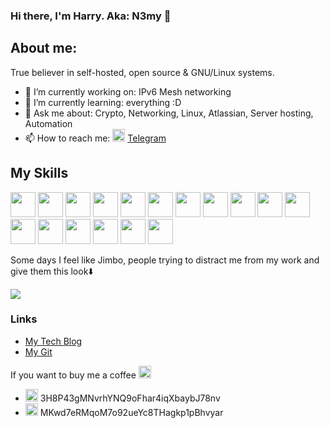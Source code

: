 ### Hi there, I'm Harry. Aka: N3my 👋
## About me:
True believer in self-hosted, open source & GNU/Linux systems. 

- 🔭 I’m currently working on: IPv6 Mesh networking
- 🌱 I’m currently learning: everything :D
- 💬 Ask me about: Crypto, Networking, Linux, Atlassian, Server hosting, Automation
- 📫 How to reach me: <img src="https://simpleicons.org/icons/telegram.svg" alt="https://web.telegram.org/#/im?p=@n3myy" width="20" height="20"> [Telegram](https://web.telegram.org/#/im?p=@n3myy)

## My Skills
<img src="https://simpleicons.org/icons/linux.svg" width="40" height="40">    <img src="https://simpleicons.org/icons/windows.svg" width="40" height="40">    <img src="https://simpleicons.org/icons/microsoftazure.svg" width="40" height="40">   <img src="https://simpleicons.org/icons/redhat.svg" width="40" height="40">     <img src="https://simpleicons.org/icons/manjaro.svg" width="40" height="40">   <img src="https://simpleicons.org/icons/docker.svg" width="40" height="40">   <img src="https://simpleicons.org/icons/kubernetes.svg" width="40" height="40">    <img src="https://simpleicons.org/icons/ansible.svg" width="40" height="40">   <img src="https://simpleicons.org/icons/python.svg" width="40" height="40">   <img src="https://simpleicons.org/icons/gnubash.svg" width="40" height="40">   <img src="https://simpleicons.org/icons/openssl.svg" width="40" height="40">    <img src="https://simpleicons.org/icons/postgresql.svg" width="40" height="40">   <img src="https://simpleicons.org/icons/jira.svg" width="40" height="40">   <img src="https://simpleicons.org/icons/nginx.svg" width="40" height="40">    <img src="https://simpleicons.org/icons/archlinux.svg" width="40" height="40">    <img src="https://simpleicons.org/icons/elasticsearch.svg" width="40" height="40">     <img src="https://simpleicons.org/icons/ghost.svg" widt="40" height="40">

Some days I feel like Jimbo, people trying to distract me from my work and give them this look⬇️

<img align="center" src="https://media.giphy.com/media/4byqZCAGVNx72/giphy.gif">

### Links
- [My Tech Blog](https://room01.co.uk)
- [My Git](https://git.room01.co.uk)


If you want to buy me a coffee <img src="https://simpleicons.org/icons/buymeacoffee.svg" alt="coffee" width="20" height="20">
* <img src="https://simpleicons.org/icons/bitcoin.svg" alt="bitcoin" width="20" height="20"> 3H8P43gMNvrhYNQ9oFhar4iqXbaybJ78nv
* <img src="https://simpleicons.org/icons/litecoin.svg" alt="litecoin" width="20" height="20"> MKwd7eRMqoM7o92ueYc8THagkp1pBhvyar
